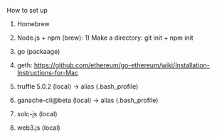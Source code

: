How to set up

1. Homebrew

2. Node.js + npm (brew): 1) Make a directory: git init + npm init 

3. go (packaage)

4. geth: https://github.com/ethereum/go-ethereum/wiki/Installation-Instructions-for-Mac

5. truffle 5.0.2 (local) -> alias (.bash_profile)

6. ganache-cli@beta (local) -> alias (.bash_profile)

7. solc-js (local)

8. web3.js (local)

